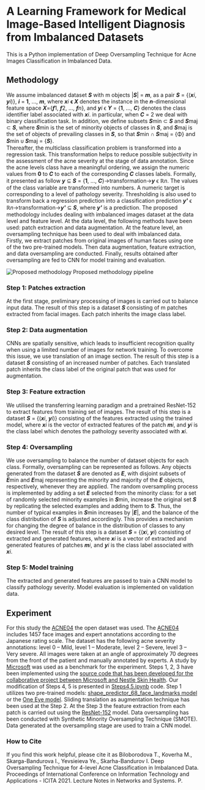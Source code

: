 # A Learning Framework for Medical Image-Based Intelligent Diagnosis from Imbalanced Datasets
This is a Python implementation of Deep Oversampling Technique for Acne Images Classification in Imbalanced Data.
## Methodology
We assume imbalanced dataset **_S_** with m objects |**_S_**| = **_m_**, as a pair **_S_** = {(**_x_**_i_, **_y_**_i_)}, **_i_** = **1**, ..., **_m_**, where **_x_**_i_ **ϵ _X_** denotes the instance in the **_n_**-dimensional feature space **_X_**={***f***1, ***f***2, ..., ***f***_n_}, and ***y***_i_  ϵ ***Y*** = {**1**, …, ***C***} denotes the class identifier label associated with ***x***_i_. in particular, when ***C*** = 2 we deal with binary classification task. In addition, we define subsets ***S***min ⊂ ***S*** and ***S***maj ⊂ ***S***, where ***S***min is the set of minority objects of classes in ***S***, and ***S***maj is the set of objects of prevailing classes in ***S***, so that ***S***min ∩ ***S***maj = {Φ} and ***S***min ᴜ ***S***maj = {***S***}.  
Thereafter, the multiclass classification problem is transformed into a regression task. This transformation helps to reduce possible subjectivity in the assessment of the acne severity at the stage of data annotation. Since the acne levels class have a meaningful ordering, we assign the numeric values from **0** to ***C*** to each of the corresponding ***C*** classes labels. Formally, it presented as follow ***y***  ⊆ ***S*** = {**1**, …, ***C***}→transformation→***y*** ϵ **ℝ**_n_. The values of the class variable are transformed into numbers. A numeric target is corresponding to a level of pathology severity.
Thresholding is also used to transform back a regression prediction into a classification prediction ***y'*** ϵ ℝ*n*→transformation→***y'*** ⊆ ***S***, where ***y'*** is a prediction.
The proposed methodology includes dealing with imbalanced images dataset at the data level and feature level. At the data level, the following methods have been used: patch extraction and data augmentation. At the feature level, an oversampling technique has been used to deal with imbalanced data.
Firstly, we extract patches from original images of human faces using one of the two pre-trained models. Then data augmentation, feature extraction, and data oversampling are conducted. Finally, results obtained after oversampling are fed to CNN for model training and evaluation.

![Proposed methodology](https://user-images.githubusercontent.com/53811556/163562251-623506a6-0099-413b-a76c-8f74de256a4a.png) 
Proposed methodology pipeline

### Step 1: Patches extraction 
At the first stage, preliminary processing of images is carried out to balance input data. The result of this step is a dataset ***S*** consisting of m patches extracted from facial images. Each patch inherits the image class label. 
### Step 2: Data augmentation
CNNs are spatially sensitive, which leads to insufficient recognition quality when using a limited number of images for network training. To overcome this issue, we use translation of an image section. The result of this step is a dataset ***S*** consisting of an increased number of patches. Each translated patch inherits the class label of the original patch that was used for augmentation.
### Step 3: Feature extraction
We utilised the transferring learning paradigm and a pretrained ResNet-152 to extract features from training set of images. The result of this step is a dataset ***S*** = {(***x***_i_, ***y***_i_)} consisting of the features extracted using the trained model, where ***x***_i_ is the vector of extracted features of the patch ***m***_i_, and ***y***_i_ is the class label which denotes the pathology severity associated with ***x***_i_.
### Step 4: Oversampling
We use oversampling to balance the number of dataset objects for each class. Formally, oversampling can be represented as follows. Any objects generated from the dataset ***S*** are denoted as ***E***, with disjoint subsets of ***E***min and ***E***maj representing the minority and majority of the ***E*** objects, respectively, whenever they are applied. The random oversampling process is implemented by adding a set ***E*** selected from the minority class: for a set of randomly selected minority examples in ***S***min, increase the original set ***S*** by replicating the selected examples and adding them to ***S***. Thus, the number of typical examples in ***S***min increases by |***E***|, and the balance of the class distribution of ***S*** is adjusted accordingly. This provides a mechanism for changing the degree of balance in the distribution of classes to any desired level. The result of this step is a dataset ***S*** = {(***x***_i_, ***y***_i_) consisting of extracted and generated features, where ***x***_i_ is a vector of extracted and generated features of patches ***m***_i_, and ***y***_i_ is the class label associated with ***x***_i_.
### Step 5: Model training 
The extracted and generated features are passed to train a CNN model to classify pathology severity. Model evaluation is implemented on validation data.  

## Experiment
For this study the [ACNE04](https://github.com/xpwu95/ldl) the open dataset was used. The [ACNE04](https://github.com/xpwu95/ldl) includes 1457 face images and expert annotations according to the Japanese rating scale. The dataset has the following acne severity annotations: level 0 – Mild, level 1 – Moderate, level 2 – Severe, level 3 – Very severe. All images were taken at an angle of approximately 70 degrees from the front of the patient and manually annotated by experts.
A study by [Microsoft](https://github.com/microsoft/nestle-acne-assessment) was used as a benchmark for the experiment. Steps 1, 2, 3 have been implemented using the [source code that has been developed for the collaborative project between Microsoft and Nestle Skin Health](https://github.com/microsoft/nestle-acne-assessment). Our modification of Steps 4, 5 is presented in [Steps4,5.ipynb](https://github.com/beloborodova-t/Deep-Oversampling-Technique-for-4-level-Acne-Classification-in-Imbalanced-Data/blob/main/Step4%2C5.ipynb) code.
Step 1 utilizes two pre-trained models: [shape_predictor_68_face_landmarks model](https://github.com/davisking/dlib-models) or the [One Eye model](https://github.com/opencv/opencv/blob/master/data/haarcascades/haarcascade_eye.xml).
Sliding translation as augmentation technique has been used at the Step 2.
At the Step 3 the feature extraction from each patch is carried out using the [ResNet-152](https://www.cntk.ai/Models/Caffe_Converted/ResNet152_ImageNet_Caffe.model) model. 
Data oversampling has been conducted with Synthetic Minority Oversampling Technique (SMOTE). 
Data generated at the oversampling stage are used to train a CNN model.

### How to Cite
If you find this work helpful, please cite it as
Biloborodova Т., Koverha M., Skarga-Bandurova I., Yevsieieva Ye., Skarha-Bandurov I. Deep Oversampling Technique for 4-level Acne Classification in Imbalanced Data. Proceedings of International Conference on Information Technology and Applications - ICITA 2021. Lecture Notes in Networks and Systems. P.
